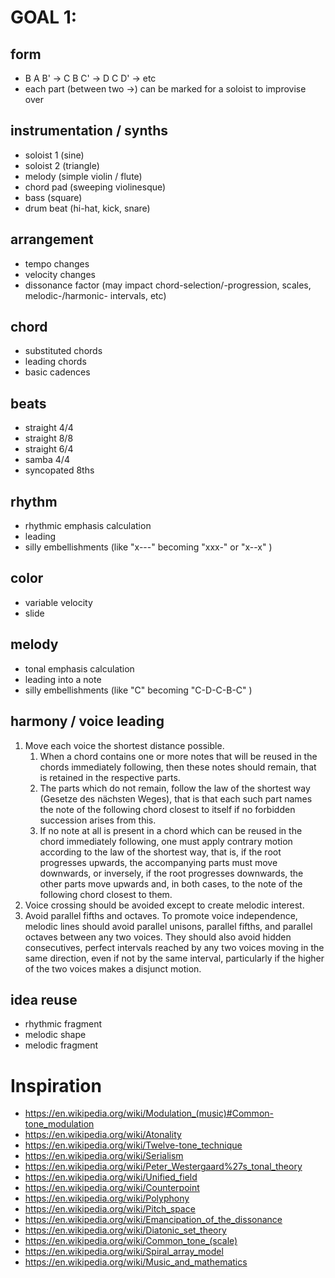 # GOAL 1:

## form

- B A B' -> C B C' -> D C D' -> etc
- each part (between two ->) can be marked for a soloist to improvise over

## instrumentation / synths

- soloist 1 (sine)
- soloist 2 (triangle)
- melody (simple violin / flute)
- chord pad (sweeping violinesque)
- bass (square)
- drum beat (hi-hat, kick, snare)

## arrangement

- tempo changes
- velocity changes
- dissonance factor (may impact chord-selection/-progression, scales, melodic-/harmonic- intervals, etc)

## chord

- substituted chords
- leading chords
- basic cadences

## beats

- straight 4/4
- straight 8/8
- straight 6/4
- samba 4/4
- syncopated 8ths

## rhythm

- rhythmic emphasis calculation
- leading
- silly embellishments (like "x---" becoming "xxx-" or "x--x" )

## color

- variable velocity
- slide

## melody

- tonal emphasis calculation
- leading into a note
- silly embellishments (like "C" becoming "C-D-C-B-C" )

## harmony / voice leading

1. Move each voice the shortest distance possible.
    1. When a chord contains one or more notes that will be reused in the chords immediately following, then these notes should remain, that is retained in the respective parts.
    2. The parts which do not remain, follow the law of the shortest way (Gesetze des nächsten Weges), that is that each such part names the note of the following chord closest to itself if no forbidden succession arises from this.
    3. If no note at all is present in a chord which can be reused in the chord immediately following, one must apply contrary motion according to the law of the shortest way, that is, if the root progresses upwards, the accompanying parts must move downwards, or inversely, if the root progresses downwards, the other parts move upwards and, in both cases, to the note of the following chord closest to them.
2. Voice crossing should be avoided except to create melodic interest.
3. Avoid parallel fifths and octaves. To promote voice independence, melodic lines should avoid parallel unisons, parallel fifths, and parallel octaves between any two voices. They should also avoid hidden consecutives, perfect intervals reached by any two voices moving in the same direction, even if not by the same interval, particularly if the higher of the two voices makes a disjunct motion.

## idea reuse

- rhythmic fragment
- melodic shape
- melodic fragment


# Inspiration

- https://en.wikipedia.org/wiki/Modulation_(music)#Common-tone_modulation
- https://en.wikipedia.org/wiki/Atonality
- https://en.wikipedia.org/wiki/Twelve-tone_technique
- https://en.wikipedia.org/wiki/Serialism
- https://en.wikipedia.org/wiki/Peter_Westergaard%27s_tonal_theory
- https://en.wikipedia.org/wiki/Unified_field
- https://en.wikipedia.org/wiki/Counterpoint
- https://en.wikipedia.org/wiki/Polyphony
- https://en.wikipedia.org/wiki/Pitch_space
- https://en.wikipedia.org/wiki/Emancipation_of_the_dissonance
- https://en.wikipedia.org/wiki/Diatonic_set_theory
- https://en.wikipedia.org/wiki/Common_tone_(scale)
- https://en.wikipedia.org/wiki/Spiral_array_model
- https://en.wikipedia.org/wiki/Music_and_mathematics